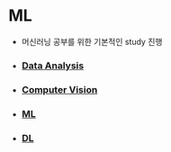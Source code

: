 # ML
- 머신러닝 공부를 위한 기본적인 study 진행
- ### [Data Analysis](/01_data_analysis)
- ### [Computer Vision](02_computer_vision/OpenCV)
- ### [ML](03_machine_learning)
- ### [DL](04_deep_learning_basic)
